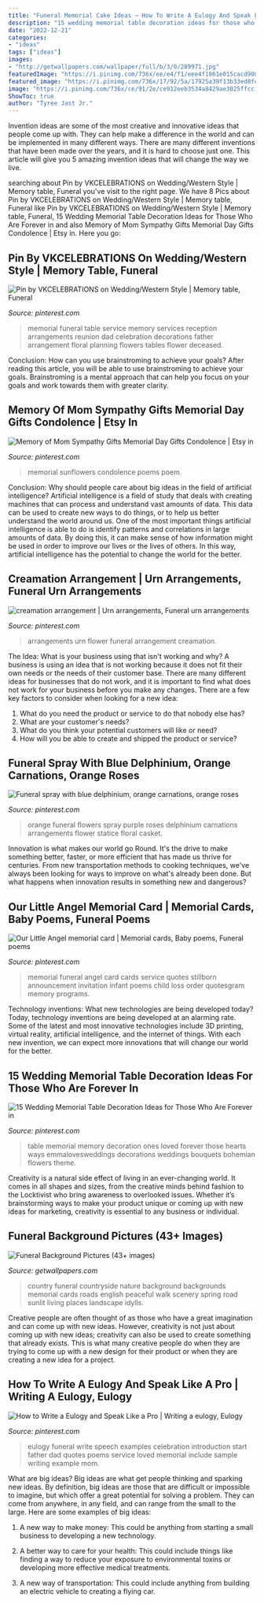 ```yaml
---
title: "Funeral Memorial Cake Ideas ~ How To Write A Eulogy And Speak Like A Pro"
description: "15 wedding memorial table decoration ideas for those who are forever in"
date: "2022-12-21"
categories:
- "ideas"
tags: ["ideas"]
images:
- "http://getwallpapers.com/wallpaper/full/b/3/0/289971.jpg"
featuredImage: "https://i.pinimg.com/736x/ee/e4/f1/eee4f1061e015cacd908b50899439a61.jpg"
featured_image: "https://i.pinimg.com/736x/17/92/5a/17925a39f13b33ed8fc1c565c4a59fda.jpg"
image: "https://i.pinimg.com/736x/ce/91/2e/ce912eeb3534a8429ae3025ffcc14272--memorial-cards-memorial-ideas.jpg"
ShowToc: true
author: "Tyree Jast Jr."
---
```



Invention ideas are some of the most creative and innovative ideas that people come up with. They can help make a difference in the world and can be implemented in many different ways. There are many different inventions that have been made over the years, and it is hard to choose just one. This article will give you 5 amazing invention ideas that will change the way we live.

	

		
searching about Pin by VKCELEBRATIONS on Wedding/Western Style | Memory table, Funeral you've visit to the right page. We have 8 Pics about Pin by VKCELEBRATIONS on Wedding/Western Style | Memory table, Funeral like Pin by VKCELEBRATIONS on Wedding/Western Style | Memory table, Funeral, 15 Wedding Memorial Table Decoration Ideas for Those Who Are Forever in and also Memory of Mom Sympathy Gifts Memorial Day Gifts Condolence | Etsy in. Here you go:
		
    
## Pin By VKCELEBRATIONS On Wedding/Western Style | Memory Table, Funeral

<img loading=lazy src="https://i.pinimg.com/736x/52/23/52/5223523ecf201b0cdbcbb6b56ada69ea--funeral-planning-funeral-ideas-for-dad-memorial-services.jpg" onerror="this.onerror=null;this.src='https://tse3.mm.bing.net/th?id=OIP.BMt8MJWjzekH4oUJ2MLknwAAAA&amp;pid=15.1';" alt="Pin by VKCELEBRATIONS on Wedding/Western Style | Memory table, Funeral">

_Source: pinterest.com_

>memorial funeral table service memory services reception arrangements reunion dad celebration decorations father arrangement floral planning flowers tables flower deceased. 

	

Conclusion: How can you use brainstroming to achieve your goals?
After reading this article, you will be able to use brainstroming to achieve your goals. Brainstroming is a mental approach that can help you focus on your goals and work towards them with greater clarity.

    
## Memory Of Mom Sympathy Gifts Memorial Day Gifts Condolence | Etsy In

<img loading=lazy src="https://i.pinimg.com/736x/56/38/13/5638139127dda2c12e092399249b458d.jpg" onerror="this.onerror=null;this.src='https://tse4.mm.bing.net/th?id=OIP.0fSCjKzcmMdF3HZZ9GD6QgHaFj&amp;pid=15.1';" alt="Memory of Mom Sympathy Gifts Memorial Day Gifts Condolence | Etsy in">

_Source: pinterest.com_

>memorial sunflowers condolence poems poem. 

	

Conclusion: Why should people care about big ideas in the field of artificial intelligence?
Artificial intelligence is a field of study that deals with creating machines that can process and understand vast amounts of data. This data can be used to create new ways to do things, or to help us better understand the world around us. One of the most important things artificial intelligence is able to do is identify patterns and correlations in large amounts of data. By doing this, it can make sense of how information might be used in order to improve our lives or the lives of others. In this way, artificial intelligence has the potential to change the world for the better.

    
## Creamation Arrangement | Urn Arrangements, Funeral Urn Arrangements

<img loading=lazy src="https://i.pinimg.com/736x/17/92/5a/17925a39f13b33ed8fc1c565c4a59fda.jpg" onerror="this.onerror=null;this.src='https://tse3.mm.bing.net/th?id=OIP.tCTU8Q-kM_YEdnWp3EkqPAHaGU&amp;pid=15.1';" alt="creamation arrangement | Urn arrangements, Funeral urn arrangements">

_Source: pinterest.com_

>arrangements urn flower funeral arrangement creamation. 

	

The Idea: What is your business using that isn't working and why?
A business is using an idea that is not working because it does not fit their own needs or the needs of their customer base. There are many different ideas for businesses that do not work, and it is important to find what does not work for your business before you make any changes. There are a few key factors to consider when looking for a new idea:
1) What do you need the product or service to do that nobody else has?
2) What are your customer's needs?
3) What do you think your potential customers will like or need?
4) How will you be able to create and shipped the product or service?

    
## Funeral Spray With Blue Delphinium, Orange Carnations, Orange Roses

<img loading=lazy src="https://i.pinimg.com/736x/eb/3a/39/eb3a398fb533610021bf4bfa887fb25b.jpg" onerror="this.onerror=null;this.src='https://tse2.mm.bing.net/th?id=OIP.2kLNN1nQJLs-OaUi7MtChAHaLW&amp;pid=15.1';" alt="Funeral spray with blue delphinium, orange carnations, orange roses">

_Source: pinterest.com_

>orange funeral flowers spray purple roses delphinium carnations arrangements flower statice floral casket. 

	

Innovation is what makes our world go Round. It's the drive to make something better, faster, or more efficient that has made us thrive for centuries. From new transportation methods to cooking techniques, we've always been looking for ways to improve on what's already been done. But what happens when innovation results in something new and dangerous?

    
## Our Little Angel Memorial Card | Memorial Cards, Baby Poems, Funeral Poems

<img loading=lazy src="https://i.pinimg.com/736x/ce/91/2e/ce912eeb3534a8429ae3025ffcc14272--memorial-cards-memorial-ideas.jpg" onerror="this.onerror=null;this.src='https://tse4.mm.bing.net/th?id=OIP.bwFtVnQ6NRAT7NsysP3mVAHaKo&amp;pid=15.1';" alt="Our Little Angel memorial card | Memorial cards, Baby poems, Funeral poems">

_Source: pinterest.com_

>memorial funeral angel card cards service quotes stillborn announcement invitation infant poems child loss order quotesgram memory programs. 

	

Technology inventions: What new technologies are being developed today?
Today, technology inventions are being developed at an alarming rate. Some of the latest and most innovative technologies include 3D printing, virtual reality, artificial intelligence, and the internet of things. With each new invention, we can expect more innovations that will change our world for the better.

    
## 15 Wedding Memorial Table Decoration Ideas For Those Who Are Forever In

<img loading=lazy src="https://i.pinimg.com/736x/ee/e4/f1/eee4f1061e015cacd908b50899439a61.jpg" onerror="this.onerror=null;this.src='https://tse3.mm.bing.net/th?id=OIP.OpG-cHSYt5rpiUlC4ZOjtQHaOu&amp;pid=15.1';" alt="15 Wedding Memorial Table Decoration Ideas for Those Who Are Forever in">

_Source: pinterest.com_

>table memorial memory decoration ones loved forever those hearts ways emmalovesweddings decorations weddings bouquets bohemian flowers theme. 

	

Creativity is a natural side effect of living in an ever-changing world. It comes in all shapes and sizes, from the creative minds behind fashion to the Locktivist who bring awareness to overlooked issues. Whether it’s brainstorming ways to make your product unique or coming up with new ideas for marketing, creativity is essential to any business or individual.

    
## Funeral Background Pictures (43+ Images)

<img loading=lazy src="http://getwallpapers.com/wallpaper/full/b/3/0/289971.jpg" onerror="this.onerror=null;this.src='https://tse4.mm.bing.net/th?id=OIP.CoxCHxwMaL9J88esSyHY6wHaLG&amp;pid=15.1';" alt="Funeral Background Pictures (43+ images)">

_Source: getwallpapers.com_

>country funeral countryside nature background backgrounds memorial cards roads english peaceful walk scenery spring road sunlit living places landscape idylls. 

	

Creative people are often thought of as those who have a great imagination and can come up with new ideas. However, creativity is not just about coming up with new ideas; creativity can also be used to create something that already exists. This is what many creative people do when they are trying to come up with a new design for their product or when they are creating a new idea for a project.

    
## How To Write A Eulogy And Speak Like A Pro | Writing A Eulogy, Eulogy

<img loading=lazy src="https://i.pinimg.com/736x/67/a5/e1/67a5e1a50abe50f14bfd054684472171.jpg" onerror="this.onerror=null;this.src='https://tse3.mm.bing.net/th?id=OIP.dpIin0M3dtp19OpogwXDnAHaLG&amp;pid=15.1';" alt="How to Write a Eulogy and Speak Like a Pro | Writing a eulogy, Eulogy">

_Source: pinterest.com_

>eulogy funeral write speech examples celebration introduction start father dad quotes poems service loved memorial include sample writing example mom. 

	

What are big ideas?
Big ideas are what get people thinking and sparking new ideas. By definition, big ideas are those that are difficult or impossible to imagine, but which offer a great potential for solving a problem. They can come from anywhere, in any field, and can range from the small to the large. Here are some examples of big ideas:
1. A new way to make money: This could be anything from starting a small business to developing a new technology.

2. A better way to care for your health: This could include things like finding a way to reduce your exposure to environmental toxins or developing more effective medical treatments.

3. A new way of transportation: This could include anything from building an electric vehicle to creating a flying car.


